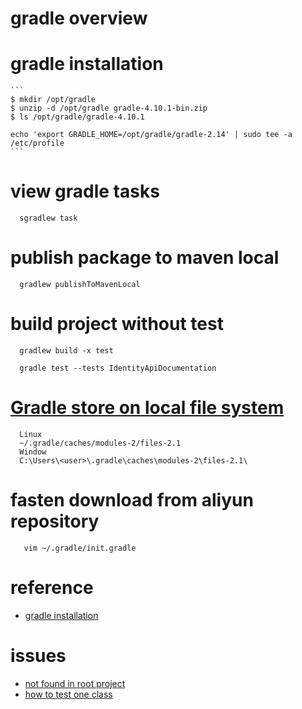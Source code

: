 # gradle overview

# gradle installation

    ```
    $ mkdir /opt/gradle
    $ unzip -d /opt/gradle gradle-4.10.1-bin.zip
    $ ls /opt/gradle/gradle-4.10.1
    
    echo 'export GRADLE_HOME=/opt/gradle/gradle-2.14' | sudo tee -a /etc/profile
    ```
    
# view gradle tasks

  ```
    sgradlew task
  ```

# publish package to maven local

  ```
    gradlew publishToMavenLocal
  ```  
  
# build project without test

  ```
    gradlew build -x test
  ```

  ```
    gradle test --tests IdentityApiDocumentation
  ```


# [Gradle store on local file system](https://stackoverflow.com/questions/10834111/gradle-store-on-local-file-system )

  ```
    Linux
    ~/.gradle/caches/modules-2/files-2.1
    Window
    C:\Users\<user>\.gradle\caches\modules-2\files-2.1\
  ```
  
# fasten download from aliyun repository

  ```
     vim ~/.gradle/init.gradle
  ```

# reference

  - [gradle installation](https://gradle.org/install/ ) 
  
# issues

  - [not found in root project ](https://stackoverflow.com/questions/14093024/trying-gradle-build-task-build-not-found-in-root-project)
  - [how to test one class](https://stackoverflow.com/questions/22505533/how-to-run-only-one-test-class-on-gradle )